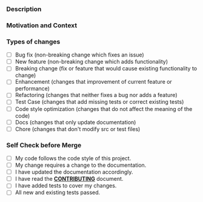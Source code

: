 <!--- Provide a general summary of your changes in the Title above -->

### Description

<!--- Describe your changes in detail -->

### Motivation and Context

<!--- Why is this change required? What problem does it solve? -->
<!--- If it fixes an open issue, please link to the issue here. -->
<!--- GIF or snapshot should be provided if includes UI/interactive modification. -->
<!--- How to fix the problem, and list final API implementation and usage sample if that is an new feature. -->

### Types of changes

<!--- What types of changes does your code introduce? Put an `x` in all the boxes that apply: -->

- [ ] Bug fix (non-breaking change which fixes an issue)
- [ ] New feature (non-breaking change which adds functionality)
- [ ] Breaking change (fix or feature that would cause existing functionality to change)
- [ ] Enhancement (changes that improvement of current feature or performance)
- [ ] Refactoring (changes that neither fixes a bug nor adds a feature)
- [ ] Test Case (changes that add missing tests or correct existing tests)
- [ ] Code style optimization (changes that do not affect the meaning of the code)
- [ ] Docs (changes that only update documentation)
- [ ] Chore (changes that don't modify src or test files)

### Self Check before Merge

<!--- Go over all the following points, and put an `x` in all the boxes that apply. -->
<!--- If you're unsure about any of these, don't hesitate to ask. We're here to help! -->

- [ ] My code follows the code style of this project.
- [ ] My change requires a change to the documentation.
- [ ] I have updated the documentation accordingly.
- [ ] I have read the [**CONTRIBUTING**](https://github.com/bubkoo/html-to-image/blob/master/CONTRIBUTING.md) document.
- [ ] I have added tests to cover my changes.
- [ ] All new and existing tests passed.
